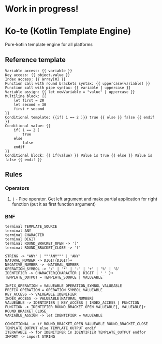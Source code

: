 # Work in progress!
# Ko-te (Kotlin Template Engine)

Pure-kotlin template engine for all platforms

## Reference template

```
Variable access: {{ variable }}
Key access: {{ object.value }}
Index access: {{ array[0] }}
Function call with round brackets syntax: {{ uppercase(variable) }}
Function call with pipe syntax: {{ variable | uppercase }}
Variable assign: {{ let newVariable = "value" | uppercase }}
Multiline block: {{
    let first = 20
    let second = 30
    first + second
}}
Conditional template: {{if( 1 == 2 )}} true {{ else }} false {{ endif }}
Conditional value: {{
    if( 1 == 2 ) 
        true 
    else 
        false 
    endif 
}}
Conditional block: {{ if(value) }} Value is true {{ else }} Value is false {{ endif }}
```

## Rules

### Operators

1. `|` - Pipe operator.
   Get left argument and make partial application for right function (put it as first function argument)

### BNF

```
terminal TEMPLATE_SOURCE
terminal ANY
terminal CHARACTER
terminal DIGIT
terminal ROUND_BRACKET_OPEN -> '('
terminal ROUND_BRACKET_CLOSE -> ')'

STRING -> "ANY" | """ANY""" | 'ANY'
NATURAL_NUMBER -> DIGIT{DIGIT}+
NEGATIVE_NUMBER -> -NATURAL_NUMBER
OPERATION_SYMBOL -> '/' | '*' | '-' | '+' | '%' | '&'
IDENTIFIER -> CHARACTER{CHARACTER | DIGIT | '_' }+
TEMPLATE_OUTPUT = TEMPLATE_SOURCE | VALUEABLE

INFIX_OPERATION = VALUEABLE OPERATION_SYMBOL VALUEABLE
PREFIX_OPERATION = OPERATION_SYMBOL VALUEABLE
KEY_ACCESS -> VALUEABLE.IDENIFIER
INDEX_ACCESS -> VALUEABLE[NATURAL_NUMBER]
VALUEABLE -> IDENTIFIER | KEY_ACCESS | INDEX_ACCESS | FUNCTION
FUNCTION -> IDENTIFIER ROUND_BRACKET_OPEN VALUEABLE{, VALUEABLE}+ ROUND_BRACKET_CLOSE
VARIABLE_ASSIGN -> let IDENTIFIER = VALUEABLE

CONDITIONAL -> if ROUND_BRACKET_OPEN VALUEABLE ROUND_BRACKET_CLOSE TEMPLATE_OUTPUT else TEMPLATE_OUTPUT endif
ITERATABLE -> for IDENITIFER in IDENTIFIER TEMPLATE_OUTPUT endfor
IMPORT -> import STRING
```